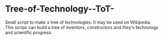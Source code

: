 Tree-of-Technology--ToT-
========================

Small script to make a tree of technologies. It may be used on Wikipedia.
This scripc can build a tree of inventors, constructors and they's technology and scientific progress.
